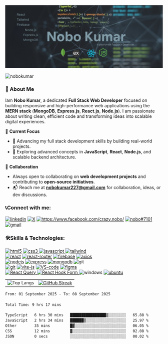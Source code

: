 <img src="cover-photo.jpg" alt="banner-image" border="0">
 
<p align="left"> <img src="https://komarev.com/ghpvc/?username=nobokumar&label=Profile%20views&color=0e75b6&style=flat" alt="nobokumar" /> </p>

### 👋 About Me

Iam **Nobo Kumar**, a dedicated **Full Stack Web Developer** focused on building responsive and high-performance web applications using the **MERN stack** (**MongoDB**, **Express.js**, **React.js**, **Node.js**). I am passionate about writing clean, efficient code and transforming ideas into scalable digital experiences.

🌟 **Current Focus**  
- 🚀 Advancing my full stack development skills by building real-world projects.  
- 📘 Exploring advanced concepts in **JavaScript**, **React**, **Node.js**, and scalable backend architecture.

🤝 **Collaboration**  
- Always open to collaborating on **web development projects** and contributing to **open-source initiatives**.  
- 📬 Reach me at **nobokumar227@gmail.com** for collaboration, ideas, or dev discussions.


<h3 align="left">📞Connect with me:</h3>
<p align="left">
<a href="https://www.linkedin.com/in/nobo-kumar/" target="blank"><img align="center" src="https://custom-icon-badges.demolab.com/badge/LinkedIn-0A66C2?logo=linkedin-white&logoColor=fff" alt="linkedin"/></a>
 <a href="https://x.com/noboKumar227" target="blank"><img align="center" src="https://img.shields.io/badge/X-%23000000.svg?style=for-the-badge&logo=X&logoColor=white" alt="X"/></a>
<a href="https://www.facebook.com/crazy.nobo/" target="blank"><img align="center" src="https://img.shields.io/badge/Facebook-1877F2?style=for-the-badge&logo=facebook&logoColor=white" alt="https://www.facebook.com/crazy.nobo/"/></a>
<a href="https://discord.gg/nobo#7101" target="blank"><img align="center" src="https://img.shields.io/badge/Discord-7289DA?style=for-the-badge&logo=discord&logoColor=white" alt="nobo#7101"/></a>
<a href="mailto:nobokumar227@gmail.com" target="blank"><img align="center" src="https://img.shields.io/badge/Gmail-D14836?style=for-the-badge&logo=gmail&logoColor=white" alt="gmail"/></a>
</p>

<h3 align="left">🛠️Skills & Technologies:</h3>
<p align="left"> 
    <a href="https://www.w3.org/html/" target="_blank" rel="noreferrer"> <img src="https://ziadoua.github.io/m3-Markdown-Badges/badges/HTML/html2.svg"alt="html5"/></a>
    <a href="https://developer.mozilla.org/en-US/docs/Web/CSS "><img src="https://ziadoua.github.io/m3-Markdown-Badges/badges/CSS/css1.svg"  alt="css3"/> </a>
    <a href="https://developer.mozilla.org/en-US/docs/Web/JavaScript" target="_blank" rel="noreferrer"> <img src="https://ziadoua.github.io/m3-Markdown-Badges/badges/Javascript/javascript3.svg" alt="javascript"/>
    </a>
    <a href="https://tailwindcss.com/" target="_blank" rel="noreferrer"> <img src="https://ziadoua.github.io/m3-Markdown-Badges/badges/TailwindCSS/tailwindcss2.svg" alt="tailwind"/></a> 
 <br/>
    <a href="https://react.dev/" target="_blank" rel="noreferrer"> <img src="https://ziadoua.github.io/m3-Markdown-Badges/badges/React/react3.svg" alt="react"/></a>
     <a href="https://reactrouter.com/" target="_blank" rel="noreferrer"> <img src="https://img.shields.io/badge/React_Router-CA4245?style=for-the-badge&logo=react-router&logoColor=white" alt="react-router"/></a>
    <a href="https://firebase.google.com/" target="_blank" rel="noreferrer"> <img src="https://ziadoua.github.io/m3-Markdown-Badges/badges/Firebase/firebase1.svg" alt="firebase"/></a>
     <a href="https://axios-http.com/docs/intro" target="_blank" rel="noreferrer"> <img src="https://ziadoua.github.io/m3-Markdown-Badges/badges/Axios/axios1.svg" alt="axios"/></a>
 <br/>
     <a href="https://nodejs.org/en" target="_blank" rel="noreferrer"> <img src="https://ziadoua.github.io/m3-Markdown-Badges/badges/NodeJS/nodejs1.svg" alt="nodejs"/></a>
    <a href="https://expressjs.com/" target="_blank" rel="noreferrer"> <img src="https://ziadoua.github.io/m3-Markdown-Badges/badges/Express/express3.svg" alt="express"/></a>
    <a href="https://www.mongodb.com/" target="_blank" rel="noreferrer"> <img src="https://ziadoua.github.io/m3-Markdown-Badges/badges/MongoDB/mongodb1.svg" alt="mongodb"/></a>
 <img src="https://ziadoua.github.io/m3-Markdown-Badges/badges/JWT/jwt1.svg" alt="git"/>
 <br/>
    <a href="https://git-scm.com/" target="_blank" rel="noreferrer"> <img src="https://ziadoua.github.io/m3-Markdown-Badges/badges/Git/git1.svg" alt="git"/></a>
    <a href="https://vite.dev/" target="_blank" rel="noreferrer"> <img src="https://ziadoua.github.io/m3-Markdown-Badges/badges/ViteJS/vitejs2.svg" alt="vite-js"/></a>
    <a href="https://code.visualstudio.com/" target="_blank" rel="noreferrer"> <img src="https://ziadoua.github.io/m3-Markdown-Badges/badges/VisualStudioCode/visualstudiocode1.svg" alt="VS-code"/></a>
    <a href="https://www.figma.com/" target="_blank" rel="noreferrer"> <img src="https://ziadoua.github.io/m3-Markdown-Badges/badges/Figma/figma2.svg" alt="figma"/></a> 
 <br/>
 <a href="https://tanstack.com/query/latest" target="_blank" rel="noreferrer">
  <img src="https://img.shields.io/badge/React_Query-FF4154?style=for-the-badge&logo=reactquery&logoColor=white" alt="React Query"/>
</a>
 <a href="https://react-hook-form.com/" target="_blank" rel="noreferrer">
  <img src="https://img.shields.io/badge/React_Hook_Form-EC5990?style=for-the-badge&logo=reacthookform&logoColor=white" alt="React Hook Form"/>
</a>
   <img src="https://ziadoua.github.io/m3-Markdown-Badges/badges/Windows/windows1.svg" alt="windows"/>
    <a href="https://ubuntu.com/" target="_blank" rel="noreferrer"> <img src="https://ziadoua.github.io/m3-Markdown-Badges/badges/Ubuntu/ubuntu1.svg" alt="ubuntu"/></a>
    

<table>
  <tr>
    <td>
      <img src="https://github-readme-stats.vercel.app/api/top-langs/?username=noboKumar&layout=compact&theme=dark" alt="Top Langs" />
    </td>
    <td>
      <a href="https://git.io/streak-stats">
        <img src="https://streak-stats.demolab.com?user=noboKumar&theme=dark&border_radius=8" alt="GitHub Streak" />
      </a>
    </td>
  </tr>
</table>


<!--START_SECTION:waka-->

```txt
From: 01 September 2025 - To: 08 September 2025

Total Time: 9 hrs 17 mins

TypeScript   6 hrs 30 mins   ████████████████▒░░░░░░░░   65.88 %
JavaScript   2 hrs 34 mins   ██████▒░░░░░░░░░░░░░░░░░░   25.97 %
Other        35 mins         █▓░░░░░░░░░░░░░░░░░░░░░░░   06.05 %
CSS          12 mins         ▓░░░░░░░░░░░░░░░░░░░░░░░░   02.08 %
JSON         0 secs          ░░░░░░░░░░░░░░░░░░░░░░░░░   00.02 %
```

<!--END_SECTION:waka-->
